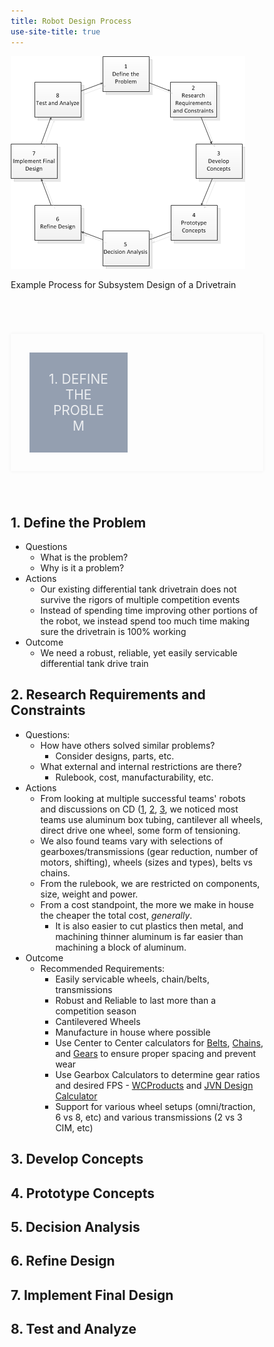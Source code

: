```yaml
---
title: Robot Design Process
use-site-title: true
---
```


[![EDP](imgs/edp_s.png "EDP")](imgs/edp.png "EDP")

Example Process for Subsystem Design of a Drivetrain

<style>
* {
  box-sizing: border-box;
}

.wrapper {
  margin: 5em auto;
  max-width: 1000px;
  box-shadow: 0 0 5px 0 rgba(0, 0, 0, 0.06);
}

.cards {
  padding: 15px;
  display: flex;
  flex-flow: row wrap;
}

.card {
  margin: 15px;
  width: calc((100% / 3) - 30px);
  transition: all 0.2s ease-in-out;
}
@media screen and (max-width: 991px) {
  .card {
    width: calc((100% / 2) - 30px);
  }
}
@media screen and (max-width: 767px) {
  .card {
    width: 100%;
  }
}
.card:hover .card__inner {
  background-color: #1abc9c;
  -webkit-transform: scale(1.05);
          transform: scale(1.05);
}
.card__inner {
  width: 100%;
  padding: 30px;
  position: relative;
  cursor: pointer;
  background-color: #949fb0;
  color: #eceef1;
  font-size: 1.5em;
  text-transform: uppercase;
  text-align: center;
  transition: all 0.2s ease-in-out;
}
.card__inner:after {
  transition: all 0.3s ease-in-out;
}
.card__inner .fa {
  width: 100%;
  margin-top: .25em;
}
.card__expander {
  transition: all 0.2s ease-in-out;
  background-color: #333a45;
  width: 100%;
  position: relative;
  display: flex;
  justify-content: center;
  align-items: center;
  text-transform: uppercase;
  color: #eceef1;
  font-size: 1.5em;
}
.card__expander .fa {
  font-size: 0.75em;
  position: absolute;
  top: 10px;
  right: 10px;
  cursor: pointer;
}
.card__expander .fa:hover {
  opacity: 0.9;
}
.card.is-collapsed .card__inner:after {
  content: "";
  opacity: 0;
}
.card.is-collapsed .card__expander {
  max-height: 0;
  min-height: 0;
  overflow: hidden;
  margin-top: 0;
  opacity: 0;
}
.card.is-expanded .card__inner {
  background-color: #1abc9c;
}
.card.is-expanded .card__inner:after {
  content: "";
  opacity: 1;
  display: block;
  height: 0;
  width: 0;
  position: absolute;
  bottom: -30px;
  left: calc(50% - 15px);
  border-left: 15px solid transparent;
  border-right: 15px solid transparent;
  border-bottom: 15px solid #333a45;
}
.card.is-expanded .card__inner .fa:before {
  content: "\f115";
}
.card.is-expanded .card__expander {
  max-height: 1000px;
  min-height: 200px;
  overflow: visible;
  margin-top: 30px;
  opacity: 1;
}
.card.is-expanded:hover .card__inner {
  -webkit-transform: scale(1);
          transform: scale(1);
}
.card.is-inactive .card__inner {
  pointer-events: none;
  opacity: 0.5;
}
.card.is-inactive:hover .card__inner {
  background-color: #949fb0;
  -webkit-transform: scale(1);
          transform: scale(1);
}

@media screen and (min-width: 992px) {
  .card:nth-of-type(3n+2) .card__expander {
    margin-left: calc(-100% - 30px);
  }

  .card:nth-of-type(3n+3) .card__expander {
    margin-left: calc(-200% - 60px);
  }

  .card:nth-of-type(3n+4) {
    clear: left;
  }

  .card__expander {
    width: calc(300% + 60px);
  }
}
@media screen and (min-width: 768px) and (max-width: 991px) {
  .card:nth-of-type(2n+2) .card__expander {
    margin-left: calc(-100% - 30px);
  }

  .card:nth-of-type(2n+3) {
    clear: left;
  }

  .card__expander {
    width: calc(200% + 30px);
  }
}
</style>

<div class="wrapper">
   <div class="cards">
      <div class="card is-collapsed">
         <div class="card__inner js-expander">
            <span>1. Define the Problem</span>
         </div>
         <div class="card__expander">
            <ul>
               <li>Questions
                  <ul>
                     <li>What is the problem?</li>
                     <li>Why is it a problem?</li>
                  </ul>
               </li>
               <li>Actions
                  <ul>
                     <li>Our existing differential tank drivetrain does not survive the rigors of multiple competition events</li>
                     <li>Instead of spending time improving other portions of the robot, we instead spend too much time making sure the drivetrain is 100% working</li>
                  </ul>
               </li>
               <li>Outcome
                  <ul>
                     <li>We need a robust, reliable, yet easily servicable differential tank drive train</li>
                  </ul>
               </li>
            </ul>
         </div>
      </div>
   </div>
</div>

## 1. Define the Problem
   - Questions
      - What is the problem?
      - Why is it a problem?
   - Actions
      - Our existing differential tank drivetrain does not survive the rigors of multiple competition events
      - Instead of spending time improving other portions of the robot, we instead spend too much time making sure the drivetrain is 100% working
   - Outcome
      - We need a robust, reliable, yet easily servicable differential tank drive train

## 2. Research Requirements and Constraints
   - Questions:
      - How have others solved similar problems?
         - Consider designs, parts, etc.
       - What external and internal restrictions are there?
         - Rulebook, cost, manufacturability, etc.
   - Actions
      - From looking at multiple successful teams' robots and discussions on CD ([1](https://www.chiefdelphi.com/forums/showthread.php?t=152211), [2](https://www.chiefdelphi.com/forums/showthread.php?t=94288), [3](https://www.chiefdelphi.com/forums/showthread.php?t=124538), we noticed most teams use aluminum box tubing, cantilever all wheels, direct drive one wheel, some form of tensioning.
      - We also found teams vary with selections of gearboxes/transmissions (gear reduction, number of motors, shifting), wheels (sizes and types), belts vs chains.
      - From the rulebook, we are restricted on components, size, weight and power.
      - From a cost standpoint, the more we make in house the cheaper the total cost, *generally*.
         - It is also easier to cut plastics then metal, and machining thinner aluminum is far easier than machining a block of aluminum.
   - Outcome
      - Recommended Requirements:
         - Easily servicable wheels, chain/belts, transmissions
         - Robust and Reliable to last more than a competition season
         - Cantilevered Wheels
         - Manufacture in house where possible
         - Use Center to Center calculators for [Belts](http://www.wcproducts.net/how-to-belts/), [Chains](http://www.botlanta.org/converters/dale-calc/sprocket.html), and [Gears](http://www.wcproducts.net/how-to-gears/) to ensure proper spacing and prevent wear
         - Use Gearbox Calculators to determine gear ratios and desired FPS - [WCProducts](http://www.wcproducts.net/how-to-drivetrain/) and [JVN Design Calculator](https://1drv.ms/x/s!AprigkKMKYgtgalQQPmc59XpZ3NQuQ)
         - Support for various wheel setups (omni/traction, 6 vs 8, etc) and various transmissions (2 vs 3 CIM, etc)

## 3. Develop Concepts

## 4. Prototype Concepts

## 5. Decision Analysis

## 6. Refine Design

## 7. Implement Final Design

## 8. Test and Analyze



<script type="text/javascript" src="http://code.jquery.com/jquery-1.9.1.min.js"></script>
<script>
var $cell = $('.card');

//open and close card when clicked on card
$cell.find('.js-expander').click(function() {

  var $thisCell = $(this).closest('.card');

  if ($thisCell.hasClass('is-collapsed')) {
    $cell.not($thisCell).removeClass('is-expanded').addClass('is-collapsed').addClass('is-inactive');
    $thisCell.removeClass('is-collapsed').addClass('is-expanded');
    
    if ($cell.not($thisCell).hasClass('is-inactive')) {
      //do nothing
    } else {
      $cell.not($thisCell).addClass('is-inactive');
    }

  } else {
    $thisCell.removeClass('is-expanded').addClass('is-collapsed');
    $cell.not($thisCell).removeClass('is-inactive');
  }
});

//close card when click on cross
$cell.find('.js-collapser').click(function() {

  var $thisCell = $(this).closest('.card');

  $thisCell.removeClass('is-expanded').addClass('is-collapsed');
  $cell.not($thisCell).removeClass('is-inactive');

});
</script>